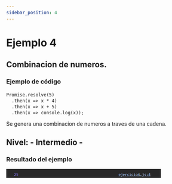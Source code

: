 ```yaml
---
sidebar_position: 4
---
```


# Ejemplo 4

## Combinacion de numeros.

### Ejemplo de código

```
Promise.resolve(5)
  .then(x => x * 4)
  .then(x => x + 5)
  .then(x => console.log(x)); 
```

Se genera una combinacion de numeros a traves de una cadena.

## Nivel: - Intermedio -

### Resultado del ejemplo
![Texto alternativo](img/ej4.png)